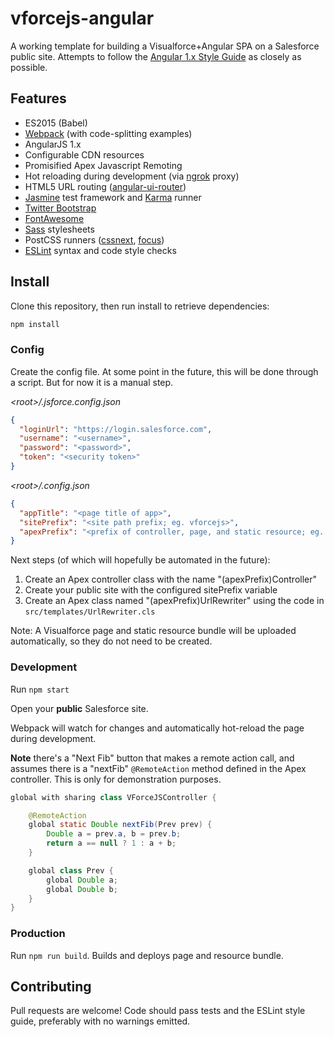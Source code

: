 # vforcejs-angular

A working template for building a Visualforce+Angular SPA on a Salesforce public
site. Attempts to follow the [Angular 1.x Style Guide][style-guide] as closely as possible.

## Features

- ES2015 (Babel)
- [Webpack] (with code-splitting examples)
- AngularJS 1.x
- Configurable CDN resources
- Promisified Apex Javascript Remoting
- Hot reloading during development (via [ngrok](https://ngrok.com) proxy)
- HTML5 URL routing ([angular-ui-router](https://github.com/angular-ui/ui-router))
- [Jasmine](http://jasmine.github.io/) test framework and [Karma](https://karma-runner.github.io) runner
- [Twitter Bootstrap](http://getbootstrap.com)
- [FontAwesome](http://fontawesome.io/)
- [Sass](http://sass-lang.com) stylesheets
- PostCSS runners ([cssnext](http://cssnext.io), [focus](https://github.com/postcss/postcss-focus))
- [ESLint](http://eslint.org) syntax and code style checks

## Install

Clone this repository, then run install to retrieve dependencies:

```bash
npm install
```

### Config

Create the config file. At some point in the future, this will be done through a script.
But for now it is a manual step.

*\<root>/.jsforce.config.json*
```json
{
  "loginUrl": "https://login.salesforce.com",
  "username": "<username>",
  "password": "<password>",
  "token": "<security token>"
}
```
*\<root>/.config.json*
```json
{
  "appTitle": "<page title of app>",
  "sitePrefix": "<site path prefix; eg. vforcejs>",
  "apexPrefix": "<prefix of controller, page, and static resource; eg. VForceJS>"
}
```

Next steps (of which will hopefully be automated in the future):

1. Create an Apex controller class with the name "(apexPrefix)Controller"
2. Create your public site with the configured sitePrefix variable
3. Create an Apex class named "(apexPrefix)UrlRewriter" using the
   code in `src/templates/UrlRewriter.cls`

Note: A Visualforce page and static resource bundle will be uploaded automatically,
so they do not need to be created.

### Development

Run `npm start`

Open your **public** Salesforce site.

Webpack will watch for changes and automatically hot-reload the page during
development.

**Note** there's a "Next Fib" button that makes a remote action call, and assumes
there is a "nextFib" `@RemoteAction` method defined in the Apex controller. This
is only for demonstration purposes.

```java
global with sharing class VForceJSController {

	@RemoteAction
	global static Double nextFib(Prev prev) {
		Double a = prev.a, b = prev.b;
		return a == null ? 1 : a + b;
	}

	global class Prev {
		global Double a;
		global Double b;
	}
}
```

### Production

Run `npm run build`. Builds and deploys page and resource bundle.

## Contributing

Pull requests are welcome! Code should pass tests and the ESLint style guide,
preferably with no warnings emitted.


[style-guide]: https://github.com/johnpapa/angular-styleguide/tree/master/a1
[Webpack]: http://webpack.github.io
